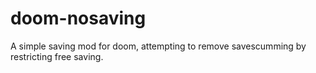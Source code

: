 # doom-nosaving
A simple saving mod for doom, attempting to remove savescumming by restricting free saving.
